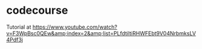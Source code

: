 # codecourse
Tutorial at https://www.youtube.com/watch?v=F3WpBsc0QEw&amp;index=2&amp;list=PLfdtiltiRHWFEbt9V04NrbmksLV4Pdf3j
